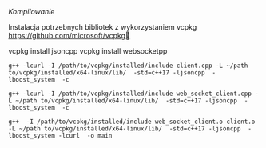 *Kompilowanie*

Instalacja potrzebnych bibliotek z wykorzystaniem vcpkg https://github.com/microsoft/vcpkg 

vcpkg install jsoncpp
vcpkg install websocketpp

`
g++ -lcurl -I /path/to/vcpkg/installed/include client.cpp -L ~/path to/vcpkg/installed/x64-linux/lib/  -std=c++17 -ljsoncpp  -lboost_system  -c
`

`
g++ -lcurl -I /path/to/vcpkg/installed/include web_socket_client.cpp -L ~/path to/vcpkg/installed/x64-linux/lib/  -std=c++17 -ljsoncpp  -lboost_system  -c
`

`
g++  -I /path/to/vcpkg/installed/include web_socket_client.o client.o -L ~/path to/vcpkg/installed/x64-linux/lib/  -std=c++17 -ljsoncpp  -lboost_system -lcurl  -o main
`
